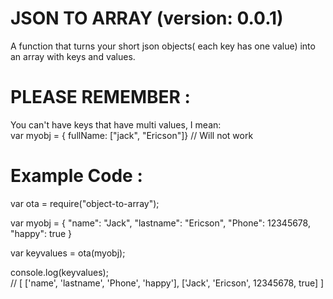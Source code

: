 # JSON TO ARRAY (version: 0.0.1)
A function that turns your short json objects( each key has one value) into an array with keys and values.
# PLEASE REMEMBER :
You can't have keys that have multi values, I mean:<br/>
var myobj = { fullName: ["jack", "Ericson"]}   // Will not work
# Example Code :

var ota = require("object-to-array");

var myobj = {
  "name": "Jack",
  "lastname": "Ericson",
  "Phone": 12345678,
  "happy": true
}

var keyvalues = ota(myobj);

console.log(keyvalues); <br/>
// [ ['name',  'lastname',  'Phone',  'happy'],  ['Jack',  'Ericson',  12345678,  true] ]